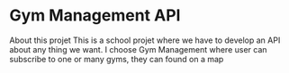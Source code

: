 # Gym Management API

About this projet
This is a school projet where we have to develop an API about any thing we want. I choose Gym Management where user can subscribe to one or many gyms, they can found on a map

